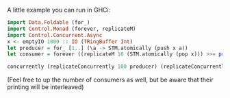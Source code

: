 
A little example you can run in GHCi:

```haskell
import Data.Foldable (for_)
import Control.Monad (forever, replicateM)
import Control.Concurrent.Async
x <- emptyIO 1000 :: IO (TRingBuffer Int)
let producer = for_ [1..] (\a -> STM.atomically (push x a))
let consumer = forever ((replicateM 10 (STM.atomically (pop x))) >>= print)

concurrently (replicateConcurrently 100 producer) (replicateConcurrently 10 consumer)
```

(Feel free to up the number of consumers as well,
but be aware that their printing will be interleaved)
